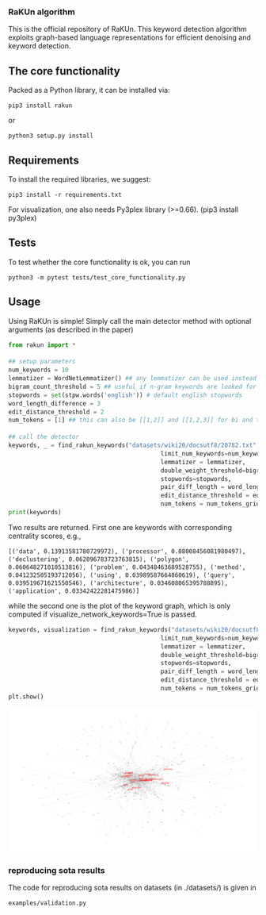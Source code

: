### RaKUn algorithm
This is the official repository of RaKUn. This keyword detection algorithm exploits graph-based language representations for efficient denoising and keyword detection.

## The core functionality
Packed as a Python library, it can be installed via:

```
pip3 install rakun
```

or

```
python3 setup.py install
```

## Requirements
To install the required libraries, we suggest:
```
pip3 install -r requirements.txt
```
For visualization, one also needs Py3plex library (>=0.66). (pip3 install py3plex)

## Tests
To test whether the core functionality is ok, you can run
```
python3 -m pytest tests/test_core_functionality.py
```

## Usage
Using RaKUn is simple! Simply call the main detector method with optional arguments (as described in the paper)

```python
from rakun import *

## setup parameters
num_keywords = 10
lemmatizer = WordNetLemmatizer() ## any lemmatizer can be used instead of nltk default
bigram_count_threshold = 5 ## useful if n-gram keywords are looked for
stopwords = set(stpw.words('english')) # default english stopwords
word_length_difference = 3
edit_distance_threshold = 2
num_tokens = [1] ## this can also be [[1,2]] and [[1,2,3]] for bi and three gram keywords. (or just [2] or [3] for that matter)

## call the detector
keywords, _ = find_rakun_keywords("datasets/wiki20/docsutf8/20782.txt",
                                           limit_num_keywords=num_keywords,
                                           lemmatizer = lemmatizer,
                                           double_weight_threshold=bigram_count_threshold,
                                           stopwords=stopwords,
                                           pair_diff_length = word_length_difference,
                                           edit_distance_threshold = edit_distance_threshold,
                                           num_tokens = num_tokens_grid)
print(keywords)
```
Two results are returned. First one are keywords with corresponding centrality scores, e.g.,

```
[('data', 0.13913581780729972), ('processor', 0.08008456081980497), ('declustering', 0.062096783723763815), ('polygon', 0.060648271010513816), ('problem', 0.04348463689528755), ('method', 0.041232505193712056), ('using', 0.03989587664860619), ('query', 0.039519671621550546), ('architecture', 0.034608065395788895), ('application', 0.03342422281475986)]
```

while the second one is the plot of the keyword graph, which is only computed if visualize_network_keywords=True is passed.

```python
keywords, visualization = find_rakun_keywords("datasets/wiki20/docsutf8/20782.txt",
                                           limit_num_keywords=num_keywords,
                                           lemmatizer = lemmatizer,
                                           double_weight_threshold=bigram_count_threshold,
                                           stopwords=stopwords,
                                           pair_diff_length = word_length_difference,
                                           edit_distance_threshold = edit_distance_threshold,
                                           num_tokens = num_tokens_grid)
plt.show()					 

```

![Keyword graph](example_images/keywords.png)

### reproducing sota results
The code for reproducing sota results on datasets (in ./datasets/) is given in
```
examples/validation.py
```
